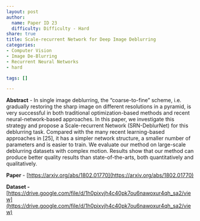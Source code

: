```yaml
---
layout: post
author:
  name: Paper ID 23
  difficulty: Difficulty - Hard
share: true
title: Scale-recurrent Network for Deep Image Deblurring
categories:
- Computer Vision
- Image De-Blurring
- Recurrent Neural Networks
- hard

tags: []

---
```

**Abstract** - In single image deblurring, the “coarse-to-fine” scheme, i.e. gradually restoring the sharp image on different resolutions in a pyramid, is very successful in both traditional optimization-based methods and recent neural-network-based approaches. In this paper, we investigate this strategy and propose a Scale-recurrent Network (SRN-DeblurNet) for this deblurring task. Compared with the many recent learning-based approaches in [25], it has a simpler network structure, a smaller number of parameters and is easier to train. We evaluate our method on large-scale deblurring datasets with complex motion. Results show that our method can produce better quality results than state-of-the-arts, both quantitatively and qualitatively.

**Paper** - [https://arxiv.org/abs/1802.01770](https://arxiv.org/abs/1802.01770)

**Dataset -** [https://drive.google.com/file/d/1h0pixvjh4c40pk7ou6nawoxur4qh_sa2/view](https://drive.google.com/file/d/1h0pixvjh4c40pk7ou6nawoxur4qh_sa2/view)
    